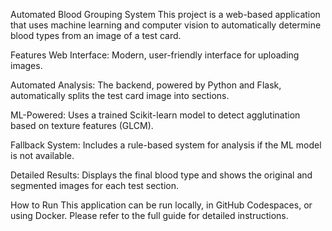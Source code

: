 Automated Blood Grouping System
This project is a web-based application that uses machine learning and computer vision to automatically determine blood types from an image of a test card.

Features
Web Interface: Modern, user-friendly interface for uploading images.

Automated Analysis: The backend, powered by Python and Flask, automatically splits the test card image into sections.

ML-Powered: Uses a trained Scikit-learn model to detect agglutination based on texture features (GLCM).

Fallback System: Includes a rule-based system for analysis if the ML model is not available.

Detailed Results: Displays the final blood type and shows the original and segmented images for each test section.

How to Run
This application can be run locally, in GitHub Codespaces, or using Docker. Please refer to the full guide for detailed instructions.
